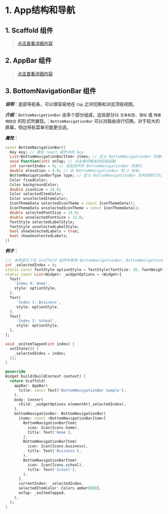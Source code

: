 # 1. App结构和导航

## 1. Scaffold 组件

> [点击查看详细内容](../../ji-chu-zu-jian/ji-chu-zu-jian.md#8-scaffold-zu-jian)

## 2. AppBar 组件

> [点击查看详细内容](../../ji-chu-zu-jian/ji-chu-zu-jian.md#9-appbar-zu-jian)

## 3. BottomNavigationBar 组件

_**说明**_：底部导航条，可以很容易地在 `tap` 之间切换和浏览顶级视图。

_**介绍**_：`BottomNavigationBar` 由多个部分组成，这些部分以 `文本标签`、`图标` 或 `两者相结合` 的形式所展现。：`BottomNavigationBar` 可以对路由进行切换。对于较大的屏幕，侧边导航菜单可能更合适。

_**属性**_：

```dart
const BottomNavigationBar({
  Key key; // 类似 react 组件中的 key
  List<BottomNavigationBarItem> items; // 定义 BottomNavigationBar 的每一项
  void Function(int) onTap; // 点击事件触发的回调函数
  int currentIndex = 0; // 当前选中的 BottomNavigationBar 的索引
  double elevation = 8.0; // 此 BottomNavigationBar 的 z 坐标。
  BottomNavigationBarType type; // 定义 BottomNavigationBar 的布局和行为。 
  Color fixedColor;
  Color backgroundColor;
  double iconSize = 24.0;
  Color selectedItemColor;
  Color unselectedItemColor;
  IconThemeData selectedIconTheme = const IconThemeData();
  IconThemeData unselectedIconTheme = const IconThemeData();
  double selectedFontSize = 14.0;
  double unselectedFontSize = 12.0;
  TextStyle selectedLabelStyle;
  TextStyle unselectedLabelStyle;
  bool showSelectedLabels = true;
  bool showUnselectedLabels;
})
```

_**例子**_：

```dart
/// 本例显示了在 Scaffold 组件中使用 BottomNavigationBar。BottomNavigationBar 有三个 BottomNavigationBarItem 小部件，currentIndex 被设置为索引0。所选项目是 amber。_onitemtap 函数更改所选项的索引，并在 Scaffold 组件的中心显示相应的消息。
int _selectedIndex = 0;
static const TextStyle optionStyle = TextStyle(fontSize: 30, fontWeight: FontWeight.bold);
static const List<Widget> _widgetOptions = <Widget>[
  Text(
    'Index 0: Home',
    style: optionStyle,
  ),
  Text(
     'Index 1: Business',
     style: optionStyle,
  ),
  Text(
     'Index 2: School',
     style: optionStyle,
  ),
];

void _onItemTapped(int index) {
  setState(() {
    _selectedIndex = index;
  });
}

@override
Widget build(BuildContext context) {
  return Scaffold(
    appBar: AppBar(
      title: const Text('BottomNavigationBar Sample'),
    ),
    body: Center(
      child: _widgetOptions.elementAt(_selectedIndex),
    ),
    bottomNavigationBar: BottomNavigationBar(
      items: const <BottomNavigationBarItem>[
        BottomNavigationBarItem(
          icon: Icon(Icons.home),
          title: Text('Home'),
        ),
        BottomNavigationBarItem(
          icon: Icon(Icons.business),
          title: Text('Business'),
        ),
        BottomNavigationBarItem(
          icon: Icon(Icons.school),
          title: Text('School'),
        ),
      ],
      currentIndex: _selectedIndex,
      selectedItemColor: Colors.amber[800],
      onTap: _onItemTapped,
    ),
  );
}
```

